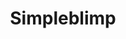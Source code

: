 ---
layout: project
title: Simpleblimp
images:
tech: Ruby, Postgres, XHTML, CSS, AWS, 2-Factor Authentication, Mailchimp, Mandrill
client: Open Source
year: 2015
link: http://github.com/hellojosh/simpleblimp
type: desktop
permalink: /project/simpleblimp
hide: true
---